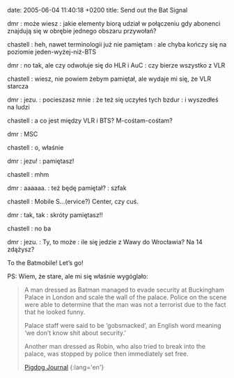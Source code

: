 date: 2005-06-04 11:40:18 +0200
title: Send out the Bat Signal

dmr
: może wiesz
: jakie elementy biorą udział w połączeniu gdy abonenci znajdują się w obrębie jednego obszaru przywołań?

chastell
: heh, nawet terminologii już nie pamiętam
: ale chyba kończy się na poziomie jeden-wyżej-niż-BTS

dmr
: no tak, ale czy odwołuje się do HLR i AuC
: czy bierze wszystko z VLR

chastell
: wiesz, nie powiem żebym pamiętał, ale wydaje mi się, że VLR starcza

dmr
: jezu.
: pocieszasz mnie
: że też się uczyłeś tych bzdur
: i wyszedłeś na ludzi

chastell
: a co jest między VLR i BTS? M-cośtam-cośtam?

dmr
: MSC

chastell
: o, właśnie

dmr
: jezu!
: pamiętasz!

chastell
: mhm

dmr
: aaaaaa.
: też będę pamiętał?
: szfak

chastell
: Mobile S…(ervice?) Center, czy cuś.

dmr
: tak, tak
: skróty pamiętasz!!

chastell
: no ba

dmr
: jezu.
: Ty, to może
: ile się jedzie z Wawy do Wrocławia? Na 14 zdążysz?

To the Batmobile! Let’s go!

PS: Wiem, że stare, ale mi się właśnie wygóglało:

> A man dressed as Batman managed to evade security at Buckingham Palace in London and scale the wall of the palace. Police on the scene were able to determine that the man was not a terrorist due to the fact that he looked funny.
>
> Palace staff were said to be ‘gobsmacked’, an English word meaning ‘we don’t know shit about security.’
>
> Another man dressed as Robin, who also tried to break into the palace, was stopped by police then immediately set free.
>
> [Pigdog Journal](http://pigdog.org/auto/almost_super/link/2909.html 'Just Responding to the Bat Signal')
{:lang='en'}
